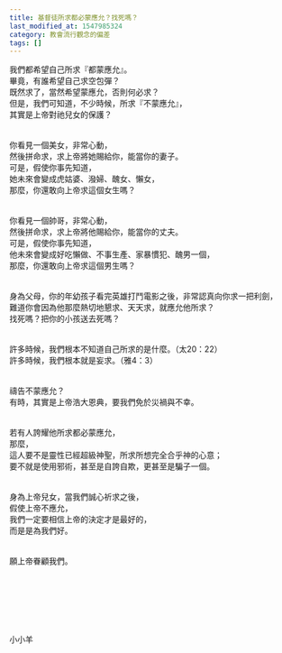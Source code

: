 ```yaml
---
title: 基督徒所求都必蒙應允？找死嗎？
last_modified_at: 1547985324
category: 教會流行觀念的偏差
tags: []
---
```


<p>我們都希望自己所求『都蒙應允』。<br/>畢竟，有誰希望自己求空包彈？<br/>既然求了，當然希望蒙應允，否則何必求？<br/><!--more-->但是，我們可知道，不少時候，所求『不蒙應允』，<br/>其實是上帝對祂兒女的保護？<br/><br/><br/>你看見一個美女，非常心動，<br/>然後拼命求，求上帝將她賜給你，能當你的妻子。<br/>可是，假使你事先知道，<br/>她未來會變成虎姑婆、潑婦、醜女、懶女，<br/>那麼，你還敢向上帝求這個女生嗎？<br/><br/><br/>你看見一個帥哥，非常心動，<br/>然後拼命求，求上帝將他賜給你，能當你的丈夫。<br/>可是，假使你事先知道，<br/>他未來會變成好吃懶做、不事生產、家暴慣犯、醜男一個，<br/>那麼，你還敢向上帝求這個男生嗎？<br/><br/><br/>身為父母，你的年幼孩子看完英雄打鬥電影之後，非常認真向你求一把利劍，<br/>難道你會因為他那麼熱切地懇求、天天求，就應允他所求？<br/>找死嗎？把你的小孩送去死嗎？<br/><br/><br/>許多時候，我們根本不知道自己所求的是什麼。（太20：22）<br/>許多時候，我們根本就是妄求。（雅4：3）<br/><br/><br/>禱告不蒙應允？<br/>有時，其實是上帝浩大恩典，要我們免於災禍與不幸。<br/><br/><br/>若有人誇耀他所求都必蒙應允，<br/>那麼，<br/>這人要不是靈性已經超級神聖，所求所想完全合乎神的心意；<br/>要不就是使用邪術，甚至是自誇自欺，更甚至是騙子一個。<br/><br/><br/>身為上帝兒女，當我們誠心祈求之後，<br/>假使上帝不應允，<br/>我們一定要相信上帝的決定才是最好的，<br/>而是是為我們好。<br/><br/><br/>願上帝眷顧我們。<br/><br/><br/><br/><br/><br/><br/><br/>小小羊<br/><br/><br/><br/><br/><br/>
</p>
